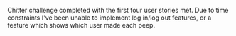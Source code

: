 Chitter challenge completed with the first four user stories met. Due to time constraints I've been unable to implement log in/log out features, or a feature which shows which user made each peep. 